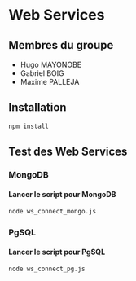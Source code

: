# Web Services

## Membres du groupe
- Hugo MAYONOBE
- Gabriel BOIG
- Maxime PALLEJA


## Installation

```bash
npm install
```

## Test des Web Services

### MongoDB

#### Lancer le script pour MongoDB
```bash
node ws_connect_mongo.js
```

### PgSQL

#### Lancer le script pour PgSQL
```bash
node ws_connect_pg.js
```
